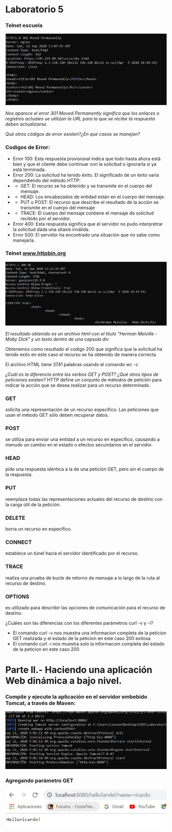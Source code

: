 # Laboratorio 5

### Telnet escuela
![](Img/servidorEscuela.JPG)

*Nos aparece el error 301 Moved Permanently significa que los enlaces o registros actuales
ue utilizan la URL para la que se recibe la respuesta deben actualizarse.*

*Qué otros códigos de error existen?¿En qué casos se manejan?*
### Codigos de Error:
* Error 100: Esta respuesta provisional indica que todo hasta ahora está bien y que el cliente debe continuar con la solicitud o ignorarla si ya está terminada.
* Error 200: La solicitud ha tenido éxito. El significado de un éxito varía dependiendo del método HTTP:
* * GET: El recurso se ha obtenido y se transmite en el cuerpo del mensaje.
* * HEAD: Los encabezados de entidad están en el cuerpo del mensaje.
* * PUT o POST: El recurso que describe el resultado de la acción se transmite en el cuerpo del mensaje
* * TRACE: El cuerpo del mensaje contiene el mensaje de solicitud recibido por el servidor.
* Error 400: Esta respuesta significa que el servidor no pudo interpretrar la solicitud dada una sitaxis inválida.
* Error 500: El servidor ha encontrado una situación que no sabe como manejarla.


### Telnet www.httpbin.org
![](Img/elOtro.JPG)

*El resultado obtenido es un archivo html con el titulo "Herman Melville - Moby Dick" y un texto dentro de una capsula div*

Obtenemos como resultado el codigo 200 que significa que la solicitud ha tenido exito en este caso el recurso se ha obtenido de manera correcta

El archivo HTML tiene 3741 palabras usando el comando wc -c

*¿Cuál es la diferencia entre los verbos GET y POST? ¿Qué otros tipos de peticiones existen?* HTTP define un conjunto de métodos de petición para indicar la acción que se desea realizar para un recurso determinado.

### GET
solicita una representación de un recurso específico. Las peticiones que usan el método GET sólo deben recuperar datos.

### POST
se utiliza para enviar una entidad a un recurso en específico, causando a menudo un cambio en el estado o efectos secundarios en el servidor.

### HEAD
pide una respuesta idéntica a la de una petición GET, pero sin el cuerpo de la respuesta.

### PUT
reemplaza todas las representaciones actuales del recurso de destino con la carga útil de la petición.

### DELETE
borra un recurso en específico.

### CONNECT
establece un túnel hacia el servidor identificado por el recurso.

### TRACE
realiza una prueba de bucle de retorno de mensaje a lo largo de la ruta al recurso de destino.

### OPTIONS
es utilizado para describir las opciones de comunicación para el recurso de destino.

¿Cuáles son las diferencias con los diferentes parámetros curl -v y -i?

* El comando curl -v nos muestra una informacion completa de la peticion GET realizada y el estado de la peticion en este caso 200 exitosa
* El comando curl -i nos muestra solo la informacoin completa del estado de la peticion en este caso 200


# Parte ll.- Haciendo una aplicación Web dinámica a bajo nivel.

### Compile y ejecute la aplicación en el servidor embebido Tomcat, a través de Maven:

![](Img/tomcatRun.JPG)

### Agregando parámetro GET

![](Img/saludoPersonalizado.JPG)